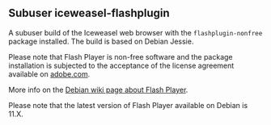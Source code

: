 Subuser iceweasel-flashplugin
-----------------------------

A subuser build of the Iceweasel web browser with the `flashplugin-nonfree` package installed. The build is based on Debian Jessie.

Please note that Flash Player is non-free software and the package installation is subjected to the acceptance of the license agreement available on [adobe.com](https://adobe.com).

More info on the [Debian wiki page about Flash Player](https://wiki.debian.org/FlashPlayer).

Please note that the latest version of Flash Player available on Debian is 11.X.